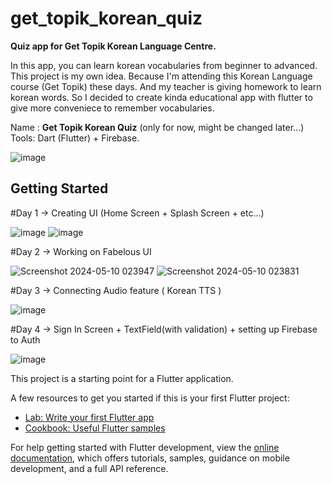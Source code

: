 # get_topik_korean_quiz

**Quiz app for Get Topik Korean Language Centre.** 

In this app, you can learn korean vocabularies from beginner to advanced. This project is my own idea. Because I'm attending this Korean Language course (Get Topik) these days. And my teacher is giving homework to learn korean words. So I decided to create kinda educational app with flutter to give more conveniece to remember vocabularies.

Name : **Get Topik Korean Quiz** (only for now, might be changed later...)
Tools: Dart (Flutter) + Firebase.

![image](https://github.com/azimjaan21/get_topik_korean_quiz/assets/117064407/fcbde6f7-b624-4f19-99a0-445a2b7c4c02)


## Getting Started
#Day 1 -> Creating UI (Home Screen + Splash Screen + etc...)

![image](https://github.com/azimjaan21/get_topik_korean_quiz/assets/117064407/46383098-b3af-4280-b23b-ddd3b39f8c14) ![image](https://github.com/azimjaan21/get_topik_korean_quiz/assets/117064407/79253cc3-6261-445c-89af-b7e444a16684)

#Day 2 -> Working on Fabelous UI

![Screenshot 2024-05-10 023947](https://github.com/azimjaan21/get_topik_korean_quiz/assets/117064407/b23c9d1a-4fa1-4c39-b49b-9f0f29f4afad) ![Screenshot 2024-05-10 023831](https://github.com/azimjaan21/get_topik_korean_quiz/assets/117064407/a7546f04-ef67-447b-82d3-f3fb8f470ce8)

#Day 3 -> Connecting Audio feature ( Korean TTS )

![image](https://github.com/azimjaan21/get_topik_korean_quiz/assets/117064407/ee0df0f1-7574-474a-a11c-76549208b4b5)

#Day 4 -> Sign In Screen + TextField(with validation) + setting up Firebase to Auth

![image](https://github.com/azimjaan21/get_topik_korean_quiz/assets/117064407/7a1bfaf9-1a5b-42a9-871c-f8b3bceb5ea8)



This project is a starting point for a Flutter application.

A few resources to get you started if this is your first Flutter project:

- [Lab: Write your first Flutter app](https://docs.flutter.dev/get-started/codelab)
- [Cookbook: Useful Flutter samples](https://docs.flutter.dev/cookbook)

For help getting started with Flutter development, view the
[online documentation](https://docs.flutter.dev/), which offers tutorials,
samples, guidance on mobile development, and a full API reference.
